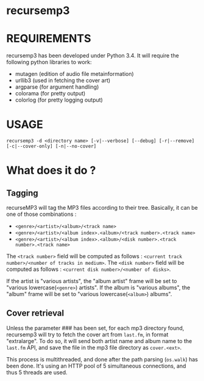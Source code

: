 # recursemp3

# REQUIREMENTS
recursemp3 has been developed under Python 3.4. It will require the following python libraries to work: 
 * mutagen (edition of audio file metainformation)
 * urllib3 (used in fetching the cover art)
 * argparse (for argument handling)
 * colorama (for pretty output)
 * colorlog (for pretty logging output)

# USAGE
`recursemp3 -d <directory name> [-v|--verbose] [--debug] [-r|--remove] [-c|--cover-only] [-n|--no-cover]`

# What does it do ?
## Tagging
recurseMP3 will tag the MP3 files according to their tree.
Basically, it can be one of those combinations : 
 * `<genre>/<artist>/<album>/<track name>`
 * `<genre>/<artist>/<album index>.<album>/<track number>.<track name>`
 * `<genre>/<artist>/<album index>.<album>/<disk number>.<track number>.<track name>`

The `<track number>` field will be computed as follows : `<current track number>/<number of tracks in medium>`.
The `<disk number>` field will be computed as follows : `<current disk number>/<number of disks>`.

If the artist is "various artists", the "album artist" frame will be set to "various lowercase(`<genre>`) artists".
If the album is "various albums", the "album" frame will be set to "various lowercase(`<album>`) albums".

## Cover retrieval
Unless the parameter ### has been set, for each mp3 directory found, recursemp3 will try to fetch the cover art from `last.fm`, in format "extralarge". To do so, it will send both artist name and album name to the `last.fm` API, and save the file in the mp3 file directory as `cover.<ext>`.

This process is multithreaded, and done after the path parsing (`os.walk`) has been done. It's using an HTTP pool of 5 simultaneous connections, and thus 5 threads are used.
